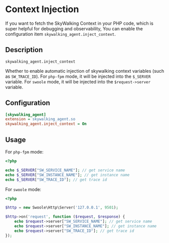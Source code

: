 # Context Injection

If you want to fetch the SkyWalking Context in your PHP code, which is super helpful for debugging and observability,
You can enable the configuration item `skywalking_agent.inject_context`.

## Description

`skywalking_agent.inject_context`

Whether to enable automatic injection of skywalking context variables (such as `SW_TRACE_ID`). For `php-fpm` mode, it will be injected into the `$_SERVER` variable. For `swoole` mode, it will be injected into the `$request->server` variable.

## Configuration

```ini
[skywalking_agent]
extension = skywalking_agent.so
skywalking_agent.inject_context = On
```

## Usage

For `php-fpm` mode:

```php
<?php

echo $_SERVER["SW_SERVICE_NAME"]; // get service name
echo $_SERVER["SW_INSTANCE_NAME"]; // get instance name
echo $_SERVER["SW_TRACE_ID"]; // get trace id
```

For `swoole` mode:

```php
<?php

$http = new Swoole\Http\Server('127.0.0.1', 9501);

$http->on('request', function ($request, $response) {
    echo $request->server["SW_SERVICE_NAME"]; // get service name
    echo $request->server["SW_INSTANCE_NAME"]; // get instance name
    echo $request->server["SW_TRACE_ID"]; // get trace id
});
```
